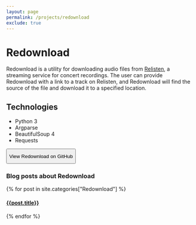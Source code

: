 ```yaml
---
layout: page
permalink: /projects/redownload
exclude: true
---
```

<style>
    button{
        height: 40px;
    }
</style>

# Redownload
Redownload is a utility for downloading audio files from [Relisten](https://relisten.com), a streaming service for concert recordings. The user can provide Redownload with a link to a track on Relisten, and Redownload will find the source of the file and download it to a specified location.

## Technologies
- Python 3
- Argparse
- BeautifulSoup 4
- Requests

<button onclick="location.href='https://github.com/morpheus636/redownload'" type="button">View Redownload on GitHub</button>

### Blog posts about Redownload
  <div class="archive-group">
    {% for post in site.categories["Redownload"] %}
    <article class="archive-item">
      <h4><a href="{{ site.baseurl }}{{ post.url }}">{{post.title}}</a></h4>
    </article>
    {% endfor %}
  </div>